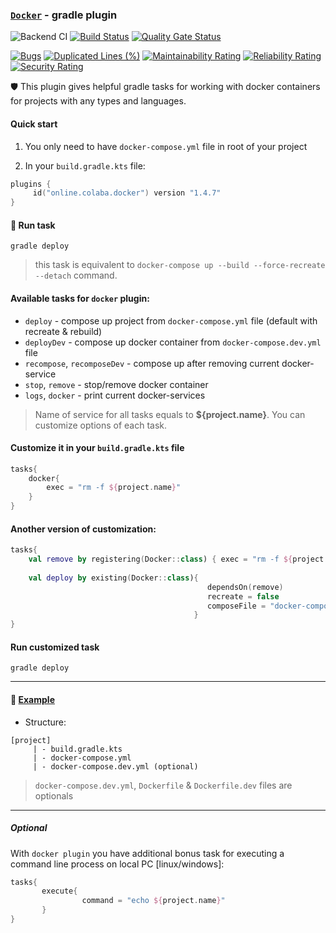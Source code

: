 ### [`Docker`](https://plugins.gradle.org/plugin/online.colaba.docker) - gradle plugin 
![Backend CI](https://github.com/steklopod/gradle-docker-plugin/workflows/Backend%20CI/badge.svg)
[![Build Status](https://travis-ci.com/steklopod/gradle-docker-plugin.svg?branch=master)](https://travis-ci.com/steklopod/gradle-docker-plugin) [![Quality Gate Status](https://sonarcloud.io/api/project_badges/measure?project=steklopod_gradle-docker-plugin&metric=alert_status)](https://sonarcloud.io/dashboard?id=steklopod_gradle-docker-plugin)

[![Bugs](https://sonarcloud.io/api/project_badges/measure?project=steklopod_gradle-docker-plugin&metric=bugs)](https://sonarcloud.io/dashboard?id=steklopod_gradle-docker-plugin)
[![Duplicated Lines (%)](https://sonarcloud.io/api/project_badges/measure?project=steklopod_gradle-docker-plugin&metric=duplicated_lines_density)](https://sonarcloud.io/dashboard?id=steklopod_gradle-docker-plugin)
[![Maintainability Rating](https://sonarcloud.io/api/project_badges/measure?project=steklopod_gradle-docker-plugin&metric=sqale_rating)](https://sonarcloud.io/dashboard?id=steklopod_gradle-docker-plugin)
[![Reliability Rating](https://sonarcloud.io/api/project_badges/measure?project=steklopod_gradle-docker-plugin&metric=reliability_rating)](https://sonarcloud.io/dashboard?id=steklopod_gradle-docker-plugin)
[![Security Rating](https://sonarcloud.io/api/project_badges/measure?project=steklopod_gradle-docker-plugin&metric=security_rating)](https://sonarcloud.io/dashboard?id=steklopod_gradle-docker-plugin)

🛡 This plugin gives helpful gradle tasks for working with docker containers for projects with any types and languages.

#### Quick start

1. You only need to have `docker-compose.yml` file in root of your project

2. In your `build.gradle.kts` file:

```kotlin
plugins {
     id("online.colaba.docker") version "1.4.7"
}
```

#### 🎯 Run task 

```shell script
gradle deploy
```
> this task is equivalent to `docker-compose up --build --force-recreate --detach` command. 

#### Available tasks for `docker` plugin:

* `deploy` - compose up project from `docker-compose.yml` file (default with recreate & rebuild)
* `deployDev`  - compose up docker container from `docker-compose.dev.yml` file
* `recompose`, `recomposeDev`  - compose up after removing current docker-service
* `stop`, `remove`      - stop/remove docker container
* `logs`, `docker`  - print current docker-services

>Name of service for all tasks equals to **${project.name}**. You can customize options of each task.

#### Customize it in your `build.gradle.kts` file

```kotlin
tasks{
    docker{
        exec = "rm -f ${project.name}"
    }
}
```
#### Another version of customization:
```kotlin
tasks{
    val remove by registering(Docker::class) { exec = "rm -f ${project.name}" }
    
    val deploy by existing(Docker::class){ 
                                            dependsOn(remove)
                                            recreate = false
                                            composeFile = "docker-compose.dev.yml"
                                         }
}
```

#### Run customized task

```shell script
gradle deploy
```
___
#### 🎫 [Example](https://github.com/steklopod/gradle-docker-plugin/tree/master/examples/hello) 

* Structure:
```shell script
[project]
     | - build.gradle.kts
     | - docker-compose.yml
     | - docker-compose.dev.yml (optional)
```

> `docker-compose.dev.yml`, `Dockerfile` & `Dockerfile.dev` files are optionals

___

##### Optional

With `docker plugin` you have additional bonus task for executing a command line process on local PC [linux/windows]:
```kotlin
tasks{
       execute{
                command = "echo ${project.name}"
       }
}
```
